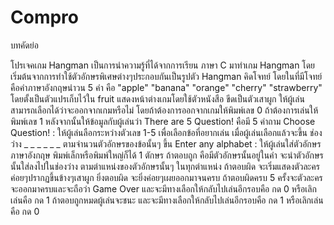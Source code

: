 # Compro
บทคัดย่อ

โปรเจคเกม Hangman
เป็นการนำความรู้ที่ได้จากการเรียน ภาษา C มาทำเกม Hangman โดยเริ่มต้นจากการทำใช้ตัวอักษรพิเศษต่างๆประกอบกันเป็นรูปตัว Hangman
คิดโจทย์ โดยในที่มีโจทย์คือคำภาษาอังกฤษนำวน 5 คำ คือ "apple" "banana" "orange" "cherry" "strawberry"
โดยตั้งเป็นตัวแปรเก็บไว้ใน fruit
แสดงหน้าต่างเกมโดยใช้ตัวหนังสือ ขีดเป็นตัวเสาผูก
ให้ผู้เล่นสามารถเลือกได้ว่าจะออกจากเกมหรือไม่ โดยถ้าต้องการออกจากเกมให้พิมพ์เลข 0 ถ้าต้องการเล่นให้พิมพ์เลข 1
หลังจากนั้นให้ข้อมูลกับผู้เล่นว่า There are 5 Question! คือมี 5 คำถาม
Choose Question! : ให้ผู้เล่นลือกระหว่างตัวเลข 1-5 เพื่อเลือกข้อที่อยากเล่น
เมื่อผู้เล่นเลือกแล้วจะขึ้น ช่องว่าง _ _ _ _ _ _ ตามจำนวนตัวอักษรของข้อนั้นๆ
ขึ้น Enter any alphabet : ให้ผู้เล่นใส่ตัวอักษรภาษาอังกฤษ พิมพ์เล็กหรือพิมพ์ใหญ่ก็ได้ 1 ตักษร
ถ้าตอบถูก คือมีตัวอักษรนั้นอยู่ในคำ จะนำตัวอักษรนั้นใส่ลงไปในช่องว่าง ตามตำแหน่งของตัวอักษรนั้นๆ ในทุกตำแหน่ง
ถ้าตอบผิด จะเริ่มแสดงตัวละคร ค่อยๆปรากฏขึ้นข้างๆเสาผูก ยิ่งตอบผิด จะยิ่งค่อยๆเผยออกมาจนครบ
ถ้าตอบผิดครบ 5 ครั้งจะตัวละครจะออกมาครบและจะถือว่า Game Over และจะมีทางเลือกให้กลับไปเล่นอีกรอบคือ กด 0 หรือเลิกเล่นคือ กด 1
ถ้าตอบถูกหมดผู้เล่นจะชนะ และจะมีทางเลือกให้กลับไปเล่นอีกรอบคือ กด 1 หรือเลิกเล่นคือ กด 0

